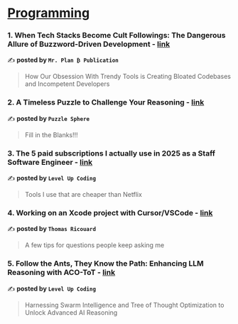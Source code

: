 
<h1><a href=https://medium.com/tag/programming/recommended target="_blank" rel="noopener noreferrer">Programming</a></h1>
<h3>1. When Tech Stacks Become Cult Followings: The Dangerous Allure of Buzzword-Driven Development - <a href="https://medium.com/mr-plan-publication/when-tech-stacks-become-cult-followings-the-dangerous-allure-of-buzzword-driven-development-279e9d5117ed" target="_blank" rel="noopener noreferrer">link</a></h3>

✍️ **posted by `Mr. Plan ₿ Publication`**

<blockquote>How Our Obsession With Trendy Tools is Creating Bloated Codebases and Incompetent Developers</blockquote>

<h3>2. A Timeless Puzzle to Challenge Your Reasoning - <a href="https://medium.com/puzzle-sphere/a-timeless-puzzle-to-challenge-your-reasoning-a10e7a930014" target="_blank" rel="noopener noreferrer">link</a></h3>

✍️ **posted by `Puzzle Sphere`**

<blockquote>Fill in the Blanks!!!</blockquote>

<h3>3. The 5 paid subscriptions I actually use in 2025 as a Staff Software Engineer - <a href="https://medium.com/gitconnected/the-5-paid-subscriptions-i-actually-use-in-2025-as-a-staff-software-engineer-98033c94566e" target="_blank" rel="noopener noreferrer">link</a></h3>

✍️ **posted by `Level Up Coding`**

<blockquote>Tools I use that are cheaper than Netflix</blockquote>

<h3>4. Working on an Xcode project with Cursor/VSCode - <a href="https://medium.com/@dimillian/working-on-an-xcode-project-with-cursor-vscode-56c20fce94ac" target="_blank" rel="noopener noreferrer">link</a></h3>

✍️ **posted by `Thomas Ricouard`**

<blockquote>A few tips for questions people keep asking me</blockquote>

<h3>5. Follow the Ants, They Know the Path: Enhancing LLM Reasoning with ACO-ToT - <a href="https://medium.com/gitconnected/follow-the-ants-they-know-the-path-enhancing-llm-reasoning-with-aco-tot-7974c4928658" target="_blank" rel="noopener noreferrer">link</a></h3>

✍️ **posted by `Level Up Coding`**

<blockquote>Harnessing Swarm Intelligence and Tree of Thought Optimization to Unlock Advanced AI Reasoning</blockquote>


